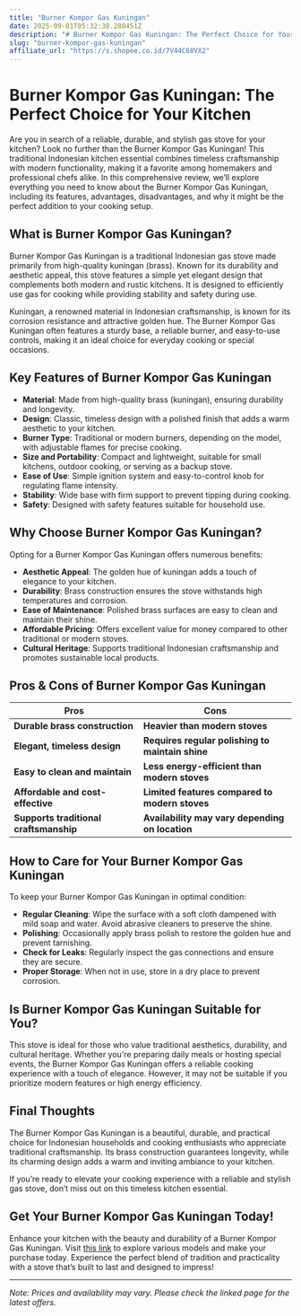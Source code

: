 ```yaml
---
title: "Burner Kompor Gas Kuningan"
date: 2025-09-01T05:32:38.280451Z
description: "# Burner Kompor Gas Kuningan: The Perfect Choice for Your Kitchen..."
slug: "burner-kompor-gas-kuningan"
affiliate_url: "https://s.shopee.co.id/7V44C68VX2"
---
```

# Burner Kompor Gas Kuningan: The Perfect Choice for Your Kitchen

Are you in search of a reliable, durable, and stylish gas stove for your kitchen? Look no further than the Burner Kompor Gas Kuningan! This traditional Indonesian kitchen essential combines timeless craftsmanship with modern functionality, making it a favorite among homemakers and professional chefs alike. In this comprehensive review, we’ll explore everything you need to know about the Burner Kompor Gas Kuningan, including its features, advantages, disadvantages, and why it might be the perfect addition to your cooking setup.

## What is Burner Kompor Gas Kuningan?

Burner Kompor Gas Kuningan is a traditional Indonesian gas stove made primarily from high-quality kuningan (brass). Known for its durability and aesthetic appeal, this stove features a simple yet elegant design that complements both modern and rustic kitchens. It is designed to efficiently use gas for cooking while providing stability and safety during use.

Kuningan, a renowned material in Indonesian craftsmanship, is known for its corrosion resistance and attractive golden hue. The Burner Kompor Gas Kuningan often features a sturdy base, a reliable burner, and easy-to-use controls, making it an ideal choice for everyday cooking or special occasions.

## Key Features of Burner Kompor Gas Kuningan

- **Material**: Made from high-quality brass (kuningan), ensuring durability and longevity.
- **Design**: Classic, timeless design with a polished finish that adds a warm aesthetic to your kitchen.
- **Burner Type**: Traditional or modern burners, depending on the model, with adjustable flames for precise cooking.
- **Size and Portability**: Compact and lightweight, suitable for small kitchens, outdoor cooking, or serving as a backup stove.
- **Ease of Use**: Simple ignition system and easy-to-control knob for regulating flame intensity.
- **Stability**: Wide base with firm support to prevent tipping during cooking.
- **Safety**: Designed with safety features suitable for household use.

## Why Choose Burner Kompor Gas Kuningan?

Opting for a Burner Kompor Gas Kuningan offers numerous benefits:

- **Aesthetic Appeal**: The golden hue of kuningan adds a touch of elegance to your kitchen.
- **Durability**: Brass construction ensures the stove withstands high temperatures and corrosion.
- **Ease of Maintenance**: Polished brass surfaces are easy to clean and maintain their shine.
- **Affordable Pricing**: Offers excellent value for money compared to other traditional or modern stoves.
- **Cultural Heritage**: Supports traditional Indonesian craftsmanship and promotes sustainable local products.

## Pros & Cons of Burner Kompor Gas Kuningan

| Pros                                    | Cons                                       |
|-----------------------------------------|--------------------------------------------|
| **Durable brass construction**         | **Heavier than modern stoves**            |
| **Elegant, timeless design**            | **Requires regular polishing to maintain shine** |
| **Easy to clean and maintain**          | **Less energy-efficient than modern stoves** |
| **Affordable and cost-effective**       | **Limited features compared to modern stoves** |
| **Supports traditional craftsmanship**  | **Availability may vary depending on location** |

## How to Care for Your Burner Kompor Gas Kuningan

To keep your Burner Kompor Gas Kuningan in optimal condition:

- **Regular Cleaning**: Wipe the surface with a soft cloth dampened with mild soap and water. Avoid abrasive cleaners to preserve the shine.
- **Polishing**: Occasionally apply brass polish to restore the golden hue and prevent tarnishing.
- **Check for Leaks**: Regularly inspect the gas connections and ensure they are secure.
- **Proper Storage**: When not in use, store in a dry place to prevent corrosion.

## Is Burner Kompor Gas Kuningan Suitable for You?

This stove is ideal for those who value traditional aesthetics, durability, and cultural heritage. Whether you're preparing daily meals or hosting special events, the Burner Kompor Gas Kuningan offers a reliable cooking experience with a touch of elegance. However, it may not be suitable if you prioritize modern features or high energy efficiency.

## Final Thoughts

The Burner Kompor Gas Kuningan is a beautiful, durable, and practical choice for Indonesian households and cooking enthusiasts who appreciate traditional craftsmanship. Its brass construction guarantees longevity, while its charming design adds a warm and inviting ambiance to your kitchen.

If you’re ready to elevate your cooking experience with a reliable and stylish gas stove, don’t miss out on this timeless kitchen essential.

## Get Your Burner Kompor Gas Kuningan Today!

Enhance your kitchen with the beauty and durability of a Burner Kompor Gas Kuningan. Visit [this link](https://s.shopee.co.id/7V44C68VX2) to explore various models and make your purchase today. Experience the perfect blend of tradition and practicality with a stove that’s built to last and designed to impress!

---

*Note: Prices and availability may vary. Please check the linked page for the latest offers.*